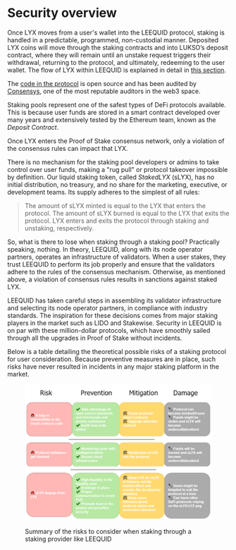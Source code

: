 # Security overview

Once LYX moves from a user's wallet into the LEEQUID protocol, staking is handled in a predictable, programmed, non-custodial manner. Deposited LYX coins will move through the staking contracts and into LUKSO’s deposit contract, where they will remain until an unstake request triggers their withdrawal, returning to the protocol, and ultimately, redeeming to the user wallet. The flow of LYX within LEEQUID is explained in detail in [this section](../../navigating-leequid/staking/deposited-lyx-lifecycle.md).

The [code in the protocol](https://github.com/dropps-io/leequid-contracts) is open source and has been audited by [Consensys](https://consensys.io/diligence/), one of the most reputable auditors in the web3 space.

Staking pools represent one of the safest types of DeFi protocols available. This is because user funds are stored in a smart contract developed over many years and extensively tested by the Ethereum team, known as the _Deposit Contract_.&#x20;

Once LYX enters the Proof of Stake consensus network, only a violation of the consensus rules can impact that LYX.&#x20;

There is no mechanism for the staking pool developers or admins to take control over user funds, making a "rug pull" or protocol takeover impossible by definition. Our liquid staking token, called _StakedLYX_ (sLYX), has no initial distribution, no treasury, and no share for the marketing, executive, or development teams. Its supply adheres to the simplest of all rules:

> The amount of sLYX minted is equal to the LYX that enters the protocol. The amount of sLYX burned is equal to the LYX that exits the protocol. LYX enters and exits the protocol through staking and unstaking, respectively.

So, what is there to lose when staking through a staking pool? Practically speaking, nothing. In theory, LEEQUID, along with its node operator partners, operates an infrastructure of validators. When a user stakes, they trust LEEQUID to perform its job properly and ensure that the validators adhere to the rules of the consensus mechanism. Otherwise, as mentioned above, a violation of consensus rules results in sanctions against staked LYX.

LEEQUID has taken careful steps in assembling its validator infrastructure and selecting its node operator partners, in compliance with industry standards. The inspiration for these decisions comes from major staking players in the market such as LIDO and Stakewise. Security in LEEQUID is on par with these million-dollar protocols, which have smoothly sailed through all the upgrades in Proof of Stake without incidents.

Below is a table detailing the theoretical possible risks of a staking protocol for user consideration. Because preventive measures are in place, such risks have never resulted in incidents in any major staking platform in the market.&#x20;

<figure><img src="../../.gitbook/assets/risks_overview (1).png" alt=""><figcaption><p>Summary of the risks to consider when staking through a staking provider like LEEQUID</p></figcaption></figure>
